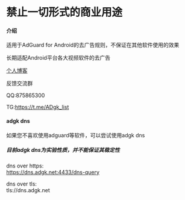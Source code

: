 # 禁止一切形式的商业用途
#### 介绍
适用于AdGuard for Android的去广告规则，不保证在其他软件使用的效果

长期适配Android平台各大视频软件的去广告

[个人博客](https://www.adgk.net)

反馈交流群

QQ:875865300

TG:https://t.me/ADgk_list

#### adgk dns
如果您不喜欢使用adguard等软件，可以尝试使用adgk dns
##### 目前adgk dns为实验性质，并不能保证其稳定性
dns over https:  
https://dns.adgk.net:4433/dns-query

dns over tls:  
tls://dns.adgk.net